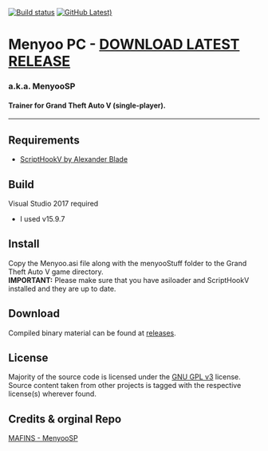 [![Build status](https://github.com/katsutosh/MenyooSP/actions/workflows/master_build.yml/badge.svg)](https://github.com/katsutosh/MenyooSP/actions)
[![GitHub Latest)](https://img.shields.io/github/v/release/katsutosh/MenyooSP?include_prereleases&label=pre-release&logo=GitHub)](https://github.com/katsutosh/MenyooSP/releases/tag/latest)

# Menyoo PC - [DOWNLOAD LATEST RELEASE](https://github.com/katsutosh/MenyooSP/releases/download/latest/MenyooSP.zip)
### a.k.a. MenyooSP
#### Trainer for Grand Theft Auto V (single-player).
---

## Requirements
- [ScriptHookV by Alexander Blade](http://www.dev-c.com/gtav/scripthookv/)

## Build
Visual Studio 2017 required
- I used v15.9.7

## Install
 Copy the Menyoo.asi file along with the menyooStuff folder to the Grand Theft Auto V game directory.  
 **IMPORTANT:** Please make sure that you have asiloader and ScriptHookV installed and they are up to date.

## Download
Compiled binary material can be found at [releases](https://github.com/katsutosh/MenyooSP/releases).

## License
Majority of the source code is licensed under the [GNU GPL v3](LICENSE.txt) license.
Source content taken from other projects is tagged with the respective license(s) wherever found.

## Credits & orginal Repo
[MAFINS - MenyooSP](https://github.com/MAFINS/MenyooSP)
